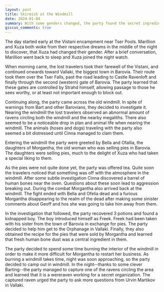 ```yaml
---
layout: post
title: Skirmish at the Windmill
date: 2024-01-04
summary: With some genders changed, the party found the secret ingredient of the pies.
giscus_comments: true
---
```


The day started early at the Vistani encampment near Tser Pools. Marillion and Xuza both woke from their respective dreams in the middle of the night to discover,
that Xuza had changed their gender. After a brief conversation, Marillion went back to sleep and Xuza joined the night watch.

When morning came, the lost travelers took their farewell of the Vistani, and continued onwards toward Vallaki, the biggest town in Barovia.
Their route took them over the Tser Falls, past the road leading to Castle Ravenloft and finally through the second (western) gate of Barovia.
The party learned that these gates are controlled by Strahd himself, allowing passage to those he sees worthy, or at least not important enough to block out.

Continuing along, the party came across the old windmill. In spite of warnings from Bart and other Barovians, they decided to investigate it. Nearing the windmill the lost travelers observed an abnormal amount of ravens circling both the windmill and the nearby megaliths.
There also seemed to be a noticeable drop in plan and animal life when nearing the windmill.
The animals (hoses and dogs) traveling with the party also seemed a bit distressed until Cinna managed to clam them.

Entering the windmill the party were greeted by Bella and Ofallia, the daughters of Morgantha, the old woman who was selling pies in Barovia.
The daughters were selling pies, much to the delight of Xuza who had taken a special liking to them.

As the pies were not quite done yet, the party was offered tea. Quite soon the travelers noticed that
something was off with the atmosphere in the windmill. After some subtle investigation Cinna discovered a barrel of human bones near the oven.
Questions about these soon lead to aggression breaking out. During the combat Morgantha also arrived back at the windmill. The fight ended with Bella and Ofelia dead and a furious Morgantha disappearing to the realm of the dead after making some sinister comments about Geoff and hos she was going to take him away from them.

In the investigation that followed, the party recovered 3 potions and found a kidnapped boy. The boy introduced himself as Freek. Freek had been taken with his sister from the town of Barovia in exchange for pies. The party decided to help him get to the Orphanage in Vallaki. Finally, they also obtained the recipe for the pies that were sold by Morgantha and learned that fresh human bone dust was a central ingredient in them.

The party decided to spend some time burning the interior of the windmill in order to make it more difficult for Morgantha to restart her business.
As burning a windmill takes time, night was soon approaching, so the party decided to camp out in windmill.
In the night--thanks to some clever Barting--the party managed to capture one of the ravens circling the area and learned that it is a wereraven working for a secret organization. The captured raven urged the party to ask more questions from Urvin Martikov in Vallaki.
